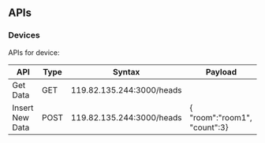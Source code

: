 
## APIs
### Devices
APIs for device:

|  API  | Type | Syntax |Payload
| ------ | ------ | ------| ------|
| Get Data | GET |119.82.135.244:3000/heads|
| Insert New Data | POST | 119.82.135.244:3000/heads|{	"room":"room1",	"count":3}
